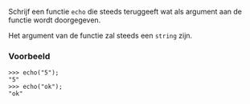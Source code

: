 Schrijf een functie `echo` die steeds teruggeeft wat als argument aan de functie wordt doorgegeven.

Het argument van de functie zal steeds een `string` zijn.

### Voorbeeld

```pycon
>>> echo("5"); 
"5"
>>> echo("ok");
"ok"
```


